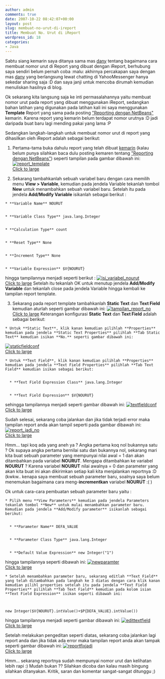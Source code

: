 ```yaml
---
author: admin
comments: true
date: 2007-10-22 08:42:07+00:00
layout: post
slug: membuat-no-urut-di-ireport
title: Membuat No. Urut di iReport
wordpress_id: 18
categories:
- Java
---
```


Sabtu siang kemarin saya ditanya sama mas [dany](http://dany.web.id/) tentang bagaimana cara membuat nomor urut di Report yang dibuat dengan iReport, berhubung saya sendiri belum pernah coba :malu: akhirnya percakapan saya dengan  mas [dany](http://dany.web.id/) yang berlangsung lewat chatting di YahooMessenger hanya sekedar sharing saja :D dan saya janji untuk mencoba dirumah kemudian menuliskan hasilnya di blog.

Ok sekarang kita langsung saja ke inti permasalahannya yaitu membuat nomor urut pada report yang dibuat menggunakan iReport, sedangkan bahan latihan yang digunakan pada latihan kali ini saya menggunakan **Template** Report yang sama pada posting ["Reporting dengan NetBeans"](http://martinusadyh.web.id/2007/10/12/reporting-dengan-netbeans/) kemarin. Karena report yang kemarin belum terdapat nomor urutnya :D jadi daripada buat baru lagi mending pakai yang lama :P

<!-- more -->
Sedangkan langkah-langkah untuk membuat nomor urut di report yang dihasilkan oleh iReport adalah sebagai berikut:




  1. Pertama-tama buka dahulu report yang telah dibuat [kemarin](http://martinusadyh.web.id/2007/10/12/reporting-dengan-netbeans/) (kalau belum punya silahkan baca dulu posting kemaren tentang ["Reporting dengan NetBeans"](http://martinusadyh.web.id/2007/10/12/reporting-dengan-netbeans/)) seperti tampilan pada gambar dibawah ini:
[![report_template](http://farm3.static.flickr.com/2043/1552396758_948e8a36cd_m.jpg)  
Click to large](http://farm3.static.flickr.com/2043/1552396758_0e705795b5_o.png)



  2. Sekarang tambahkanlah sebuah variabel baru dengan cara memilih menu **View > Variable**, kemudian pada jendela Variable tekanlah tombol **New** untuk menambahkan sebuah variabel baru. Setelah itu pada jendela **Add/Modify Variable** isikanlah sebagai berikut :



    * **Variable Name** NOURUT


    * **Variable Class Type** java.lang.Integer


    * **Calculation Type** count


    * **Reset Type** None


    * **Increment Type** None


    * **Variable Expression** $V{NOURUT}



hingga tampilannya menjadi seperti berikut :
[![isi_variabel_nourut](http://farm3.static.flickr.com/2276/1687212834_0c19c54cfb_m.jpg)  
Click to large](http://www.flickr.com/photos/10243554@N02/1687212834/)
Setelah itu tekanlah OK untuk menutup jendela **Add/Modify Variable** dan tekanlah close pada jendela Variable hingga kembali ke tampilan report template.



  3. Sekarang pada report template tambahkanlah **Static Text** dan **Text Field** kemudian aturlah seperti gambar dibawah ini:
[![tampilan_report_no](http://farm3.static.flickr.com/2113/1686412343_79da354fc0_m.jpg)  
Click to large](http://www.flickr.com/photos/10243554@N02/1686412343/)
Keterangan konfigurasi **Static Text** dan **Text Field** adalah sebagai berikut:


    * Untuk **Static Text**, klik kanan kemudian pilihlah **Properties** kemudian pada jendela **Static Text Properties** pilihlah **Tab Static Text** kemudian isikan **No.** seperti gambar dibawah ini:
[![staticfieldconf](http://farm3.static.flickr.com/2063/1687212904_452e873e2d_m.jpg)  
Click to large](http://www.flickr.com/photos/10243554@N02/1687212904/)



    * Untuk **Text Field**, klik kanan kemudian pilihlah **Properties** kemudian pada jendela **Text Field Properties** pilihlah **Tab Text Field** kemudian isikan sebagai berikut:


      * **Text Field Expression Class** java.lang.Integer


      * **Text Field Expression** $V{NOURUT}


sehingga tampilannya menjadi seperti gambar dibawah ini:
[![textfieldconf](http://farm3.static.flickr.com/2112/1686412377_eeefd7f37a_m.jpg)  
Click to large](http://www.flickr.com/photos/10243554@N02/1686412377/)



Sudah selesai, sekarang coba jalankan dan jika tidak terjadi error maka tampilan report anda akan tampil seperti pada gambar dibawah ini:
[![report_jadi_no](http://farm3.static.flickr.com/2083/1687212876_4e72e363c0_m.jpg)  
Click to large](http://www.flickr.com/photos/10243554@N02/1687212876/)

Hmm... tapi koq ada yang aneh ya ? Angka pertama koq nol bukannya satu ? Ok supaya angka pertama bernilai satu dan bukannya nol, sekarang mari kita buat sebuah parameter yang mempunyai nilai awal = 1 dan akan ditambahkan pada variabel **NOURUT**. Mengapa ditambahkan ke variabel **NOURUT** ? Karena variabel **NOURUT** nilai awalnya = 0 dan parameter yang akan kita buat ini akan dikirimkan setiap kali kita menjalankan reportnya :D (kwkw.. kenapa saya membuat sebuah parameter baru, soalnya saya belum menemukan bagaimana cara meng-**incrementkan** variabel **NOURUT** :( )

Ok untuk cara-cara pembuatan sebuah parameter baru yaitu :


    * Pilih menu **View Parameters** kemudian pada jendela Parameters tekanlah tombol **New** untuk mulai menambahkan parameter baru. Kemudian pada jendela **Add/Modify parameter** isikanlah sebagai berikut:


      * **Parameter Name** DEFA_VALUE


      * **Parameter Class Type** java.lang.Integer


      * **Default Value Expression** new Integer("1")


hingga tampilannya seperti dibawah ini:
[![newparamter](http://farm3.static.flickr.com/2252/1687212858_9ae55f2e97_m.jpg)  
Click to large](http://www.flickr.com/photos/10243554@N02/1687212858/)



    * Setelah menambahkan parameter baru, sekarang editlah **Text Field** yang telah ditambahkan pada langkah ke 3 diatas dengan cara klik kanan kemudian pilihl properties setelah itu pada jendela **Text Field Properties** pilihlah **Tab Text Field** kemudian pada kolom isian **Text Field Expression** isikan seperti dibawah ini:

    
    
    new Integer($V{NOURUT}.intValue()+$P{DEFA_VALUE}.intValue())
    


hingga tampilannya menjadi seperti gambar dibawah ini:
[![edittextfield](http://farm3.static.flickr.com/2149/1687212818_1cd7104872_m.jpg)  
Click to large](http://www.flickr.com/photos/10243554@N02/1687212818/)



Setelah melakukan pengeditan seperti diatas, sekarang coba jalankan lagi report anda dan jika tidak ada error maka tampilan report anda akan tampak seperti gambar dibawah ini:
[![reportfixjadi](http://farm3.static.flickr.com/2213/1687212890_00e11bdaa3_m.jpg)  
Click to large](http://www.flickr.com/photos/10243554@N02/1687212890/)



Hmm... sekarang reportnya sudah mempunyai nomor urut dan kelihatan lebih rapi :) Mudah bukan ?? Silahkan dicoba dan kalau masih bingung silahkan ditanyakan. Kritik, saran dan komentar sangat-sangat ditunggu ;)
